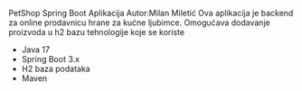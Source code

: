 PetShop Spring Boot Aplikacija
Autor:Milan Miletić
Ova aplikacija je backend za online prodavnicu hrane za kućne ljubimce. Omogućava dodavanje proizvoda u h2 bazu
tehnologije koje se koriste
- Java 17
- Spring Boot 3.x
- H2 baza podataka
- Maven
